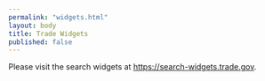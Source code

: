 ```yaml
---
permalink: "widgets.html"
layout: body
title: Trade Widgets
published: false
---
```


<p>Please visit the search widgets at <a href="https://search-widgets.trade.gov">https://search-widgets.trade.gov</a>.</p>